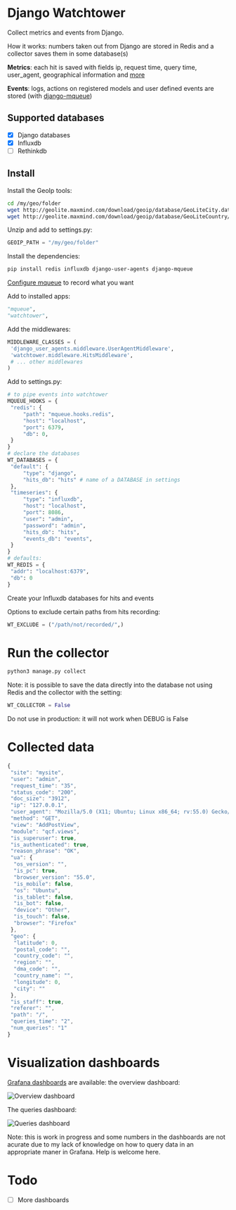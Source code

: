 # Django Watchtower

Collect metrics and events from Django.

How it works: numbers taken out from Django are stored in Redis and a collector saves them in some
database(s)

**Metrics**: each hit is saved with fields ip, request time, query time, user_agent, geographical information and 
[more](#collected-data)

**Events**: logs, actions on registered models and user defined events are stored 
(with [django-mqueue](https://github.com/synw/django-mqueue))

## Supported databases

- [x] Django databases
- [x] Influxdb
- [ ] Rethinkdb

## Install

Install the GeoIp tools:

   ```bash
   cd /my/geo/folder
   wget http://geolite.maxmind.com/download/geoip/database/GeoLiteCity.dat.gz
   wget http://geolite.maxmind.com/download/geoip/database/GeoLiteCountry/GeoIP.dat.gz
   ```
   
Unzip and add to settings.py:

   ```python
   GEOIP_PATH = "/my/geo/folder"
   ```

Install the dependencies: 

   ```bash
   pip install redis influxdb django-user-agents django-mqueue
   ```

[Configure mqueue](http://django-mqueue.readthedocs.io/en/latest/usage/registered_models.html) to record what you want

Add to installed apps:

   ```python
   "mqueue",
   "watchtower",
   ```

Add the middlewares:

   ```python
   MIDDLEWARE_CLASSES = (
    'django_user_agents.middleware.UserAgentMiddleware',
    'watchtower.middleware.HitsMiddleware',
    # ... other middlewares
   )
   ```

Add to settings.py:
   ```python
   # to pipe events into watchtower
   MQUEUE_HOOKS = {
    "redis": {
        "path": "mqueue.hooks.redis",
        "host": "localhost",
        "port": 6379,
        "db": 0,
    }
   }
   # declare the databases
   WT_DATABASES = {
    "default": {
        "type": "django",
        "hits_db": "hits" # name of a DATABASE in settings
    },
    "timeseries": {
        "type": "influxdb",
        "host": "localhost",
        "port": 8086,
        "user": "admin",
        "password": "admin",
        "hits_db": "hits",
        "events_db": "events",
    }
   }
   # defaults:
   WT_REDIS = {
    "addr": "localhost:6379",
    "db": 0
   }
   ```

Create your Influxdb databases for hits and events

Options to exclude certain paths from hits recording:

   ```python
   WT_EXCLUDE = ("/path/not/recorded/",)
   ```
# Run the collector

   ```python
   python3 manage.py collect
   ```

Note: it is possible to save the data directly into the database not using Redis and the collector with the setting:

   ```python
   WT_COLLECTOR = False
   ```

Do not use in production: it will not work when DEBUG is False

# Collected data

   ```javascript
   {
    "site": "mysite",
    "user": "admin",
    "request_time": "35",
    "status_code": "200",
    "doc_size": "3912",
    "ip": "127.0.0.1",
    "user_agent": "Mozilla/5.0 (X11; Ubuntu; Linux x86_64; rv:55.0) Gecko/20100101 Firefox/55.0",
    "method": "GET",
    "view": "AddPostView",
    "module": "qcf.views",
    "is_superuser": true,
    "is_authenticated": true,
    "reason_phrase": "OK",
    "ua": {
     "os_version": "",
     "is_pc": true,
     "browser_version": "55.0",
     "is_mobile": false,
     "os": "Ubuntu",
     "is_tablet": false,
     "is_bot": false,
     "device": "Other",
     "is_touch": false,
     "browser": "Firefox"
    },
    "geo": {
     "latitude": 0,
     "postal_code": "",
     "country_code": "",
     "region": "",
     "dma_code": "",
     "country_name": "",
     "longitude": 0,
     "city": ""
    },
    "is_staff": true,
    "referer": "",
    "path": "/",
    "queries_time": "2",
    "num_queries": "1"
   }
   ```

# Visualization dashboards

[Grafana dashboards](https://github.com/synw/django-watchtower/tree/master/dashboards) are available: the overview dashboard:

![Overview dashboard](https://github.com/synw/django-watchtower/raw/master/doc/img/overview.png)

The queries dashboard:

![Queries dashboard](https://github.com/synw/django-watchtower/raw/master/doc/img/queries.png)

Note: this is work in progress and some numbers in the dashboards are not acurate due to my lack of knowledge on how to query
data in an appropriate maner in Grafana. Help is welcome here.

# Todo

- [ ] More dashboards
